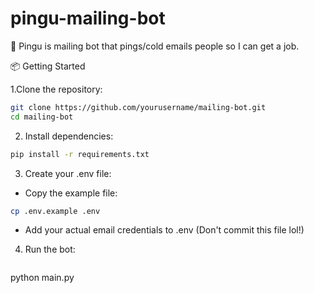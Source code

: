 # pingu-mailing-bot
🤖 Pingu is mailing bot that pings/cold emails people so I can get a job. 

📦 Getting Started

1.Clone the repository:
```bash
git clone https://github.com/yourusername/mailing-bot.git
cd mailing-bot
```
2. Install dependencies:
```bash
pip install -r requirements.txt
```
3. Create your .env file:
  - Copy the example file:  
 ```bash
 cp .env.example .env
 ```
  - Add your actual email credentials to .env (Don't commit this file lol!)

4. Run the bot:
   ```bash
 python main.py
 ```

